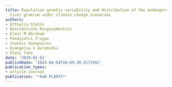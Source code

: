 ```yaml
---
title: Population genetic variability and distribution of the endangered Greek endemic
  Cicer graecum under climate change scenarios
authors:
- Efthalia Stathi
- Konstantinos Kougioumoutzis
- Eleni M Abraham
- Panayiotis Trigas
- Ioannis Ganopoulos
- Evangelia V Avramidou
- Eleni Tani
date: '2020-01-01'
publishDate: '2024-04-04T10:49:30.917299Z'
publication_types:
- article-journal
publication: '*AoB PLANTS*'
---
```

